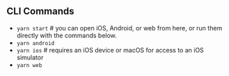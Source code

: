 ## CLI Commands

- `yarn start` # you can open iOS, Android, or web from here, or run them directly with the commands below.
- `yarn android`
- `yarn ios` # requires an iOS device or macOS for access to an iOS simulator
- `yarn web`
